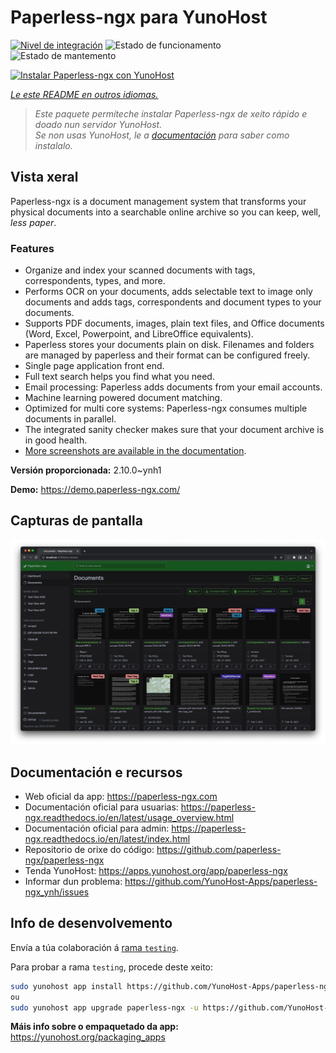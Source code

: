 <!--
NOTA: Este README foi creado automáticamente por <https://github.com/YunoHost/apps/tree/master/tools/readme_generator>
NON debe editarse manualmente.
-->

# Paperless-ngx para YunoHost

[![Nivel de integración](https://dash.yunohost.org/integration/paperless-ngx.svg)](https://dash.yunohost.org/appci/app/paperless-ngx) ![Estado de funcionamento](https://ci-apps.yunohost.org/ci/badges/paperless-ngx.status.svg) ![Estado de mantemento](https://ci-apps.yunohost.org/ci/badges/paperless-ngx.maintain.svg)

[![Instalar Paperless-ngx con YunoHost](https://install-app.yunohost.org/install-with-yunohost.svg)](https://install-app.yunohost.org/?app=paperless-ngx)

*[Le este README en outros idiomas.](./ALL_README.md)*

> *Este paquete permíteche instalar Paperless-ngx de xeito rápido e doado nun servidor YunoHost.*  
> *Se non usas YunoHost, le a [documentación](https://yunohost.org/install) para saber como instalalo.*

## Vista xeral

Paperless-ngx is a document management system that transforms your physical documents into a searchable online archive so you can keep, well, *less paper*.

### Features

* Organize and index your scanned documents with tags, correspondents, types, and more.
* Performs OCR on your documents, adds selectable text to image only documents and adds tags, correspondents and document types to your documents.
* Supports PDF documents, images, plain text files, and Office documents (Word, Excel, Powerpoint, and LibreOffice equivalents).
* Paperless stores your documents plain on disk. Filenames and folders are managed by paperless and their format can be configured freely.
* Single page application front end.
* Full text search helps you find what you need.
* Email processing: Paperless adds documents from your email accounts.
* Machine learning powered document matching.
* Optimized for multi core systems: Paperless-ngx consumes multiple documents in parallel.
* The integrated sanity checker makes sure that your document archive is in good health.
* [More screenshots are available in the documentation](https://paperless-ngx.readthedocs.io/en/latest/screenshots.html).


**Versión proporcionada:** 2.10.0~ynh1

**Demo:** <https://demo.paperless-ngx.com/>

## Capturas de pantalla

![Captura de pantalla de Paperless-ngx](./doc/screenshots/documents-wchrome-dark.png)

## Documentación e recursos

- Web oficial da app: <https://paperless-ngx.com>
- Documentación oficial para usuarias: <https://paperless-ngx.readthedocs.io/en/latest/usage_overview.html>
- Documentación oficial para admin: <https://paperless-ngx.readthedocs.io/en/latest/index.html>
- Repositorio de orixe do código: <https://github.com/paperless-ngx/paperless-ngx>
- Tenda YunoHost: <https://apps.yunohost.org/app/paperless-ngx>
- Informar dun problema: <https://github.com/YunoHost-Apps/paperless-ngx_ynh/issues>

## Info de desenvolvemento

Envía a túa colaboración á [rama `testing`](https://github.com/YunoHost-Apps/paperless-ngx_ynh/tree/testing).

Para probar a rama `testing`, procede deste xeito:

```bash
sudo yunohost app install https://github.com/YunoHost-Apps/paperless-ngx_ynh/tree/testing --debug
ou
sudo yunohost app upgrade paperless-ngx -u https://github.com/YunoHost-Apps/paperless-ngx_ynh/tree/testing --debug
```

**Máis info sobre o empaquetado da app:** <https://yunohost.org/packaging_apps>
